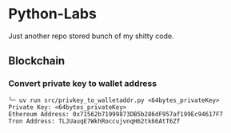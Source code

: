 # Python-Labs

Just another repo stored bunch of my shitty code.


## Blockchain

### Convert private key to wallet address

```shell=
╰─ uv run src/privkey_to_walletaddr.py <64bytes_privateKey>
Private Key: <64bytes_privateKey>
Ethereum Address: 0x71562b71999873DB5b286dF957af199Ec94617F7
Tron Address: TLJUauqE7WkhRoccujvnqH62tk66AtT6Zf
```
